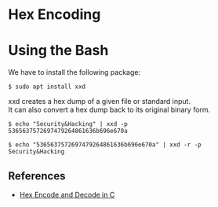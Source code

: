 # Hex Encoding 

# Using the Bash

We have to install the following package:

```
$ sudo apt install xxd 
```
xxd creates a hex dump of a given file or standard input.  
It can also convert a hex dump back to its original binary form. 


```
$ echo "Security&Hacking" | xxd -p
5365637572697479264861636b696e670a
```

```
$ echo "5365637572697479264861636b696e670a" | xxd -r -p
Security&Hacking
```


## References

* [Hex Encode and Decode in C](https://nachtimwald.com/2017/09/24/hex-encode-and-decode-in-c/)

